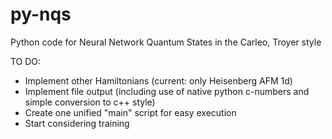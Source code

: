 # py-nqs
Python code for Neural Network Quantum States in the Carleo, Troyer style

TO DO:
- Implement other Hamiltonians (current: only Heisenberg AFM 1d)
- Implement file output (including use of native python c-numbers and simple conversion to c++ style)
- Create one unified "main" script for easy execution
- Start considering training
